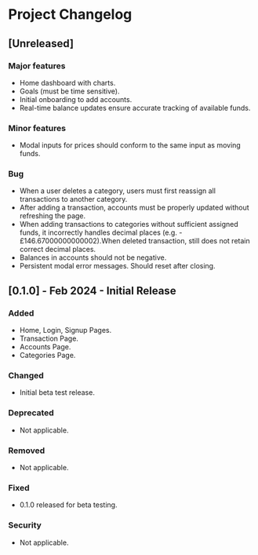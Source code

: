 # Project Changelog

## [Unreleased]

### Major features

- Home dashboard with charts.
- Goals (must be time sensitive).
- Initial onboarding to add accounts.
- Real-time balance updates ensure accurate tracking of available funds.

### Minor features

- Modal inputs for prices should conform to the same input as moving funds.

### Bug

- When a user deletes a category, users must first reassign all transactions to another category.
- After adding a transaction, accounts must be properly updated without refreshing the page.
- When adding transactions to categories without sufficient assigned funds, it incorrectly handles decimal places (e.g. - £146.67000000000002).When deleted transaction, still does not retain correct decimal places.
- Balances in accounts should not be negative.
- Persistent modal error messages. Should reset after closing.

## [0.1.0] - Feb 2024 - Initial Release

### Added

- Home, Login, Signup Pages.
- Transaction Page.
- Accounts Page.
- Categories Page.

### Changed

- Initial beta test release.

### Deprecated

- Not applicable.

### Removed

- Not applicable.

### Fixed

- 0.1.0 released for beta testing.

### Security

- Not applicable.
